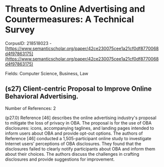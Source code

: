 # Threats to Online Advertising and Countermeasures: A Technical Survey

CorpusID: 218518023 - [https://www.semanticscholar.org/paper/42ce230075cee1a21cf0df8770068d4f97863175](https://www.semanticscholar.org/paper/42ce230075cee1a21cf0df8770068d4f97863175)

Fields: Computer Science, Business, Law

## (s27) Client-centric Proposal to Improve Online Behavioral Advertising.
Number of References: 2

(p27.0) Reference [46] describes the online advertising industry's proposal to mitigate the loss of privacy in OBA. The proposal is for the use of OBA disclosures: icons, accompanying taglines, and landing pages intended to inform users about OBA and provide opt-out options. The authors of Reference [46] conducted a 1,505-participant online study to investigate Internet users' perceptions of OBA disclosures. They found that the disclosures failed to clearly notify participants about OBA and inform them about their choices. The authors discuss the challenges in crafting disclosures and provide suggestions for improvement.

